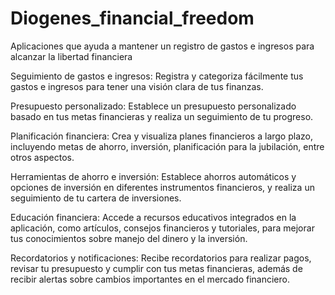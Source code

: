 # Diogenes_financial_freedom
Aplicaciones que ayuda a mantener un registro de gastos e ingresos para alcanzar la libertad financiera

Seguimiento de gastos e ingresos: Registra y categoriza fácilmente tus gastos e ingresos para tener una visión clara de tus finanzas.

Presupuesto personalizado: Establece un presupuesto personalizado basado en tus metas financieras y realiza un seguimiento de tu progreso.

Planificación financiera: Crea y visualiza planes financieros a largo plazo, incluyendo metas de ahorro, inversión, planificación para la jubilación, entre otros aspectos.

Herramientas de ahorro e inversión: Establece ahorros automáticos y opciones de inversión en diferentes instrumentos financieros, y realiza un seguimiento de tu cartera de inversiones.

Educación financiera: Accede a recursos educativos integrados en la aplicación, como artículos, consejos financieros y tutoriales, para mejorar tus conocimientos sobre manejo del dinero y la inversión.

Recordatorios y notificaciones: Recibe recordatorios para realizar pagos, revisar tu presupuesto y cumplir con tus metas financieras, además de recibir alertas sobre cambios importantes en el mercado financiero.
